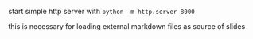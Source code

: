 start simple http server with `python -m http.server 8000`

this is necessary for loading external markdown files as source of slides